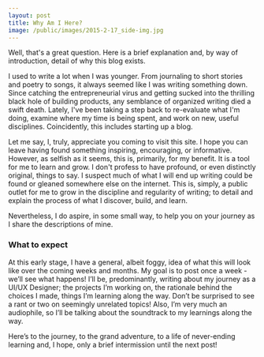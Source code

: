 ```yaml
---
layout: post
title: Why Am I Here?
image: /public/images/2015-2-17_side-img.jpg
---
```


Well, that's a great question. Here is a brief explanation and, by way of introduction, detail of why this blog exists.

I used to write a lot when I was younger. From journaling to short stories and poetry to songs, it always seemed like I was writing something down. Since catching the entrepreneurial virus and getting sucked into the thrilling black hole of building products, any semblance of organized writing died a swift death. Lately, I've been taking a step back to re-evaluate what I'm doing, examine where my time is being spent, and work on new, useful disciplines. Coincidently, this includes starting up a blog.

Let me say, I, truly, appreciate you coming to visit this site. I hope you can leave having found something inspiring, encouraging, or informative. However, as selfish as it seems, this is, primarily, for my benefit. It is a tool for me to learn and grow. I don't profess to have profound, or even distinctly original, things to say. I suspect much of what I will end up writing could be found or gleaned somewhere else on the internet. This is, simply, a public outlet for me to grow in the discipline and regularity of writing; to detail and explain the process of what I discover, build, and learn.

Nevertheless, I do aspire, in some small way, to help you on your journey as I share the descriptions of mine.

### What to expect
At this early stage, I have a general, albeit foggy, idea of what this will look like over the coming weeks and months. My goal is to post once a week - we’ll see what happens! I’ll be, predominantly, writing about my journey as a UI/UX Designer; the projects I’m working on, the rationale behind the choices I made, things I’m learning along the way. Don’t be surprised to see a rant or two on seemingly unrelated topics! Also, I’m very much an audiophile, so I’ll be talking about the soundtrack to my learnings along the way.

Here’s to the journey, to the grand adventure, to a life of never-ending learning and, I hope, only a brief intermission until the next post!
